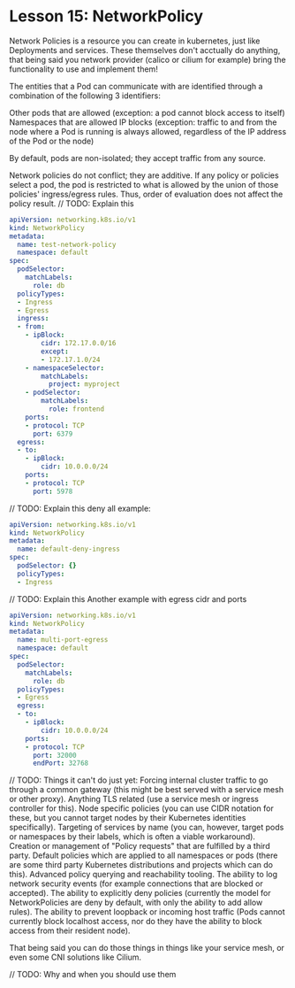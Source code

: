 # Lesson 15: NetworkPolicy

Network Policies is a resource you can create in kubernetes, just like Deployments and services. These themselves don't acctually do anything, that being said you network provider (calico or cilium for example) bring the functionality to use and implement them!

The entities that a Pod can communicate with are identified through a combination of the following 3 identifiers:

Other pods that are allowed (exception: a pod cannot block access to itself)
Namespaces that are allowed
IP blocks (exception: traffic to and from the node where a Pod is running is always allowed, regardless of the IP address of the Pod or the node)

By default, pods are non-isolated; they accept traffic from any source.

Network policies do not conflict; they are additive. If any policy or policies select a pod, the pod is restricted to what is allowed by the union of those policies' ingress/egress rules. Thus, order of evaluation does not affect the policy result.
// TODO: Explain this

```yaml
apiVersion: networking.k8s.io/v1
kind: NetworkPolicy
metadata:
  name: test-network-policy
  namespace: default
spec:
  podSelector:
    matchLabels:
      role: db
  policyTypes:
  - Ingress
  - Egress
  ingress:
  - from:
    - ipBlock:
        cidr: 172.17.0.0/16
        except:
        - 172.17.1.0/24
    - namespaceSelector:
        matchLabels:
          project: myproject
    - podSelector:
        matchLabels:
          role: frontend
    ports:
    - protocol: TCP
      port: 6379
  egress:
  - to:
    - ipBlock:
        cidr: 10.0.0.0/24
    ports:
    - protocol: TCP
      port: 5978
```
// TODO: Explain this
deny all example:
```yaml
apiVersion: networking.k8s.io/v1
kind: NetworkPolicy
metadata:
  name: default-deny-ingress
spec:
  podSelector: {}
  policyTypes:
  - Ingress
```
// TODO: Explain this
Another example with egress cidr and ports

```yaml
apiVersion: networking.k8s.io/v1
kind: NetworkPolicy
metadata:
  name: multi-port-egress
  namespace: default
spec:
  podSelector:
    matchLabels:
      role: db
  policyTypes:
  - Egress
  egress:
  - to:
    - ipBlock:
        cidr: 10.0.0.0/24
    ports:
    - protocol: TCP
      port: 32000
      endPort: 32768
```


// TODO: Things it can't do just yet:
Forcing internal cluster traffic to go through a common gateway (this might be best served with a service mesh or other proxy).
Anything TLS related (use a service mesh or ingress controller for this).
Node specific policies (you can use CIDR notation for these, but you cannot target nodes by their Kubernetes identities specifically).
Targeting of services by name (you can, however, target pods or namespaces by their labels, which is often a viable workaround).
Creation or management of "Policy requests" that are fulfilled by a third party.
Default policies which are applied to all namespaces or pods (there are some third party Kubernetes distributions and projects which can do this).
Advanced policy querying and reachability tooling.
The ability to log network security events (for example connections that are blocked or accepted).
The ability to explicitly deny policies (currently the model for NetworkPolicies are deny by default, with only the ability to add allow rules).
The ability to prevent loopback or incoming host traffic (Pods cannot currently block localhost access, nor do they have the ability to block access from their resident node).


That being said you can do those things in things like your service mesh, or even some CNI solutions like Cilium.

// TODO: Why and when you should use them